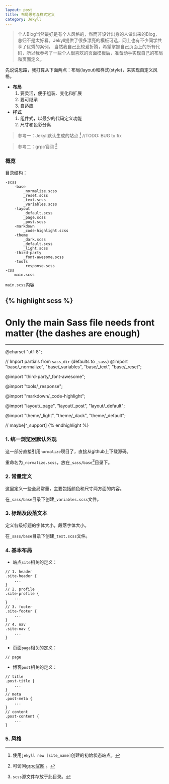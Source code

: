```yaml
---
layout: post
title: 布局思考与样式定义
category: Jekyll
---
```


>	个人Blog当然最好是有个人风格的，然而非设计出身的人做出来的Blog，总归不是太好看。Jekyll提供了很多漂亮的模板可选，网上也有不少同学共享了优秀的案例。
>	当然我自己比较爱折腾，希望掌握自己页面上的所有代码，所以我参考了一些个人很喜欢的页面模板后，准备动手实现自己的布局和页面定义。

先说说思路，我打算从下面两点：布局(layout)和样式(style)，来实现自定义风格。

*	**布局**
	1. 要灵活，便于组装、变化和扩展
	2. 要可继承
	3. 自适应
*	**样式**
	1. 组件式，以最少的代码定义功能
	2. 尺寸和色彩分离	

>	参考一：Jekyll默认生成的站点 [^jekyll_default_site] //TODO: BUG to fix

>	参考二：grpc官网 [^grpc_site_url]

### 概览

目录结构：

```
-scss
	-base
		_normalize.scss
		_reset.scss
		_text.scss
		_variables.scss
	-layout
		_default.scss
		_page.scss
		_post.scss
	-markdown
		_code-highlight.scss
	-theme
		_dark.scss
		_default.scss
		_light.scss
	-third-party
		_font-awesome.scss
	-tools
		_response.scss
-css
	main.scss
```

`main.scss`内容

{% highlight scss %}
---
# Only the main Sass file needs front matter (the dashes are enough)
---
@charset "utf-8";

// Import partials from `sass_dir` (defaults to `_sass`)
@import
        "base/_normalize",
        "base/_variables",
        "base/_text",
        "base/_reset";

@import 
		"third-party/_font-awesome";

@import
		"tools/_response";

@import
		"markdown/_code-highlight";

@import 
		"layout/_page",
		"layout/_post",
		"layout/_default";

@import 
		"theme/_light",
		"theme/_dack",
		"theme/_default";

// maybe[^_support]
{% endhighlight %}

### 1. 统一浏览器默认外观

这一部分直接引用`normalize`项目了，直接从github上下载源码。

重命名为`_normalize.scss`，放在`_sass/base`[^_sass]目录下。

### 2. 常量定义

这里定义一些全局常量，主要包括颜色和尺寸两方面的内容。

在`_sass/base`目录下创建`_variables.scss`文件。

### 3. 标题及段落文本

定义各级标题的字体大小，段落字体大小。

在`_sass/base`目录下创建`_text.scss`文件。

### 4. 基本布局

-	站点`site`相关的定义：

```
// 1. header
.site-header {
	...
}
// 2. profile
.site-profile {
	...
}
// 3. footer
.site-footer {
	...
}
// 4. nav
.site-nav {
	...
}
```

-	页面`page`相关的定义：

```
// page
```

-	博客`post`相关的定义：

```
// title
.post-title {
	...
}
// meta
.post-meta {
	...
}
// content 
.post-content {
	...
}
```

### 5. 风格


[^know_erery_bytes]: 记得曾有一位伟大的同行说过，优秀的程序员应该了解他程序中的每一个字节。
[^jekyll_default_site]: 使用`jekyll new [site_name]`创建的初始状态站点。
[^grpc_site_url]: 可访问[grpc官网](http://www.grpc.io) 。
[^_sass]: `scss`源文件存放于此目录。
[^_drafts]: 还没有编写完成的，以及还没有确定要发布的文章，暂时存放在`_drafts`目录下。
[^support]: for test